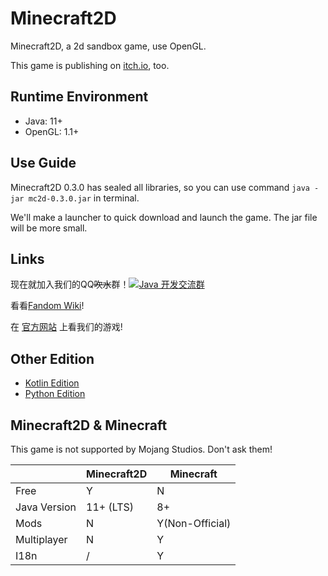 # Minecraft2D

Minecraft2D, a 2d sandbox game, use OpenGL.

This game is publishing on [itch.io](https://squid233.itch.io/minecraft2d), too.

## Runtime Environment

- Java: 11+
- OpenGL: 1.1+

## Use Guide

Minecraft2D 0.3.0 has sealed all libraries, so you can use command `java -jar mc2d-0.3.0.jar` in terminal.

We'll make a launcher to quick download and launch the game. The jar file will be more small.

## Links

现在就加入我们的QQ~~吹水~~群！[![Java 开发交流群](https://pub.idqqimg.com/wpa/images/group.png)](https://qm.qq.com/cgi-bin/qm/qr?k=efwa2cjVSs-S_UorWELGd45SPTJBTGV6&jump_from=webapi)

看看[Fandom Wiki](https://minecraft2d.fandom.com/zh/wiki/)!

在 [官方网站](https://over-run.github.io/wiki/mc2d/) 上看我们的游戏!

## Other Edition

- [Kotlin Edition](https://github.com/Over-Run/Minecraft2D-Kotlin/)
- [Python Edition](https://github.com/QWERTY770/Minecraft-2D-Python/)

## Minecraft2D & Minecraft

This game is not supported by Mojang Studios. Don't ask them!

| | Minecraft2D | Minecraft |
|---|---|---|
| Free | Y | N |
| Java Version | 11+ (LTS) | 8+ |
| Mods | N | Y(Non-Official) |
| Multiplayer | N | Y |
| I18n | / | Y |
